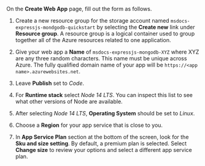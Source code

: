 On the **Create Web App** page, fill out the form as follows.

1. Create a new resource group for the storage account named `msdocs-expressjs-mondgodb-quickstart` by selecting the **Create new** link under **Resource group**. A resource group is a logical container used to group together all of the Azure resources related to one application.  

1. Give your web app a **Name** of `msdocs-expressjs-mongodb-XYZ` where XYZ are any three random characters. This name must be unique across Azure.  The fully qualified domain name of your app will be `https://<app name>.azurewebsites.net`.

1. Leave **Publish** set to *Code*.

1. For **Runtime stack** select *Node 14 LTS*.  You can inspect this list to see what other versions of Node are available.

1. After selecting *Node 14 LTS*, **Operating System** should be set to *Linux*.

1. Choose a **Region** for your app service that is close to you.

1. In **App Service Plan** section at the bottom of the screen, look for the **Sku and size setting**.  By default, a premium plan is selected.  Select **Change size** to review your options and select a different app service plan.
